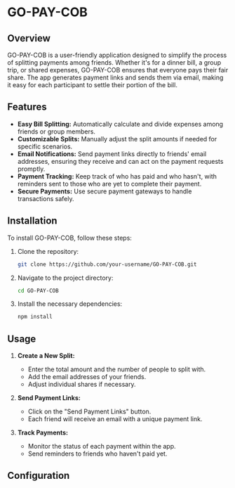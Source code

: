 # GO-PAY-COB

## Overview
GO-PAY-COB is a user-friendly application designed to simplify the process of splitting payments among friends. Whether it's for a dinner bill, a group trip, or shared expenses, GO-PAY-COB ensures that everyone pays their fair share. The app generates payment links and sends them via email, making it easy for each participant to settle their portion of the bill.

## Features
- **Easy Bill Splitting:** Automatically calculate and divide expenses among friends or group members.
- **Customizable Splits:** Manually adjust the split amounts if needed for specific scenarios.
- **Email Notifications:** Send payment links directly to friends' email addresses, ensuring they receive and can act on the payment requests promptly.
- **Payment Tracking:** Keep track of who has paid and who hasn't, with reminders sent to those who are yet to complete their payment.
- **Secure Payments:** Use secure payment gateways to handle transactions safely.

## Installation
To install GO-PAY-COB, follow these steps:

1. Clone the repository:
    ```sh
    git clone https://github.com/your-username/GO-PAY-COB.git
    ```
2. Navigate to the project directory:
    ```sh
    cd GO-PAY-COB
    ```
3. Install the necessary dependencies:
    ```sh
    npm install
    ```

## Usage
1. **Create a New Split:**
   - Enter the total amount and the number of people to split with.
   - Add the email addresses of your friends.
   - Adjust individual shares if necessary.

2. **Send Payment Links:**
   - Click on the "Send Payment Links" button.
   - Each friend will receive an email with a unique payment link.

3. **Track Payments:**
   - Monitor the status of each payment within the app.
   - Send reminders to friends who haven't paid yet.

## Configuration


